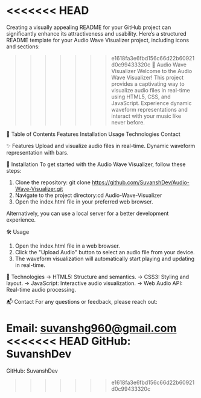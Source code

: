 <<<<<<< HEAD
=======

Creating a visually appealing README for your GitHub project can significantly enhance its attractiveness and usability. Here’s a structured README template for your Audio Wave Visualizer project, including icons and sections:

>>>>>>> e1618fa3e6fbd156c66d22b60921d0c99433320c
🎵 Audio Wave Visualizer
Welcome to the Audio Wave Visualizer! This project provides a captivating way to visualize audio files in real-time using HTML5, CSS, and JavaScript. Experience dynamic waveform representations and interact with your music like never before.

📂 Table of Contents
Features
Installation
Usage
Technologies
Contact

✨ Features
Upload and visualize audio files in real-time.
Dynamic waveform representation with bars.

🚀 Installation
To get started with the Audio Wave Visualizer, follow these steps:

1. Clone the repository: git clone https://github.com/SuvanshDev/Audio-Wave-Visualizer.git
2. Navigate to the project directory:cd Audio-Wave-Visualizer
3. Open the index.html file in your preferred web browser.

Alternatively, you can use a local server for a better development experience.

🛠️ Usage
1. Open the index.html file in a web browser.
2. Click the "Upload Audio" button to select an audio file from your device.
3. The waveform visualization will automatically start playing and updating in real-time.

🔧 Technologies
-> HTML5: Structure and semantics.
-> CSS3: Styling and layout.
-> JavaScript: Interactive audio visualization.
-> Web Audio API: Real-time audio processing.

📬 Contact
For any questions or feedback, please reach out:

Email: suvanshg960@gmail.com
<<<<<<< HEAD
GitHub: SuvanshDev
=======
GitHub: SuvanshDev
>>>>>>> e1618fa3e6fbd156c66d22b60921d0c99433320c
